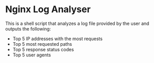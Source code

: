 # Nginx Log Analyser

This is a shell script that analyzes a log file provided  by the user and outputs the following:

- Top 5 IP addresses with the most requests
- Top 5 most requested paths
- Top 5 response status codes
- Top 5 user agents
